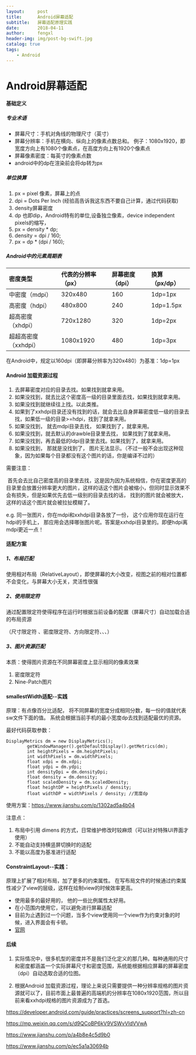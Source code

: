 ```yaml
---
layout:     post
title:      Android屏幕适配
subtitle:   屏幕适配原理实践
date:       2018-04-11
author:     fengxl
header-img: img/post-bg-swift.jpg
catalog: true
tags:
    - Android
---
```


# Android屏幕适配

#### 基础定义

##### 专业术语
- 屏幕尺寸：手机对角线的物理尺寸（英寸）
- 屏幕分辨率：手机在横向、纵向上的像素点数总和。
例子：1080x1920，即宽度方向上有1080个像素点，在高度方向上有1920个像素点
- 屏幕像素密度：每英寸的像素点数
- android中的dp在渲染前会将dp转为px

##### 单位换算
1. px  = pixel 像素，屏幕上的点
2. dpi = Dots Per Inch (经验高告诉我这东西不要自己计算，通过代码获取)
3. density屏幕密度
4. dp 也即dip，Android特有的单位,设备独立像素，device independent pixels的缩写，
5. px = density * dp;
6. density = dpi / 160;
7. px = dp * (dpi / 160);



##### Android中的元素周期表

| 密度类型 | 代表的分辨率（px） | 屏幕密度（dpi） | 换算（px/dp） |
| :------ | :------------- | :-------------| :----------- |
| 中密度（mdpi） | 320x480 | 160 | 1dp=1px |
| 高密度（hdpi） | 480x800 | 240 | 1dp=1.5px |
| 超高密度（xhdpi） |	720x1280 | 320 | 1dp=2px |
| 超超高密度（xxhdpi） | 1080x1920 | 480 | 1dp=3px |	

在Android中，规定以160dpi（即屏幕分辨率为320x480）为基准：1dp=1px

#### Android 加载资源过程
1. 去屏幕密度对应的目录去找。如果找到就拿来用。
2. 如果没找到，就去比这个密度高一级的目录里面去找，如果找到就拿来用。
3. 如果没找到就继续往上找。以此类推。
4. 如果到了xxhdpi目录还没有找到的话，就会去比自身屏幕密度低一级的目录去找，如果低一级的目录>=hdpi，找到了就拿来用。
5. 如果没找到， 就去mdpi目录去找， 如果找到了，就拿来用。
6. 如果没找到，就去默认的drawble目录里去找， 如果找到了就拿来用。
7. 如果没找到，再去最低的ldpi目录里去找。如果找到了，就拿来用。
8. 如果没找到， 那就是没找到了， 图片无法显示。（不过一般不会出现这种现象，因为如果每个目录都没有这个图片的话，你是编译不过的）

需要注意：

 首先会去比自己密度高的目录里去找，这是因为因为系统相信，你在密度更高的目录里会放置分辨率更大的图片，这样的话这个图片会被缩小，但同时显示效果不会有损失，但是如果优先去低一级别的目录去找的话， 找到的图片就会被放大，这样的话这个图片就会被拉扯模糊了。

e.g. 同一张图片，你在mdpi和xxhdpi目录各放了一份， 这个应用你现在运行在hdpi的手机上， 那应用会选择哪张图片呢。答案是xxhdpi目录里的。即便hdpi离mdpi更近一点！


#### 适配方案
##### 1、布局匹配
 使用相对布局（RelativeLayout），即使屏幕的大小改变，视图之前的相对位置都不会变化，与屏幕大小无关，灵活性很强

#####  2、使用限定符 
通过配置限定符使得程序在运行时根据当前设备的配置（屏幕尺寸）自动加载合适的布局资源 

（尺寸限定符 、密度限定符、方向限定符、、、）

	
##### 3、图片资源匹配
本质：使得图片资源在不同屏幕密度上显示相同的像素效果

1. 密度限定符
2. Nine-Patch图片

	
#### smallestWidth适配--实践
原理：有点像百分比适配， 将不同屏幕的宽度分成相同分数，每一份的值就代表sw文件下面的值。 系统会根据当前手机的最小宽度dp去找到适配最优的资源。

最好代码获取参数：

```
DisplayMetrics dm = new DisplayMetrics();
        getWindowManager().getDefaultDisplay().getMetrics(dm);
        int heightPixels = dm.heightPixels;
        int widthPixels = dm.widthPixels;
        float xdpi = dm.xdpi;
        float ydpi = dm.ydpi;
        int densityDpi = dm.densityDpi; 
        float density = dm.density;
        float scaledDensity = dm.scaledDensity;
        float heightDP = heightPixels / density;
        float widthDP = widthPixels / density; //宽度dp
``` 


使用方案：https://www.jianshu.com/p/1302ad5a4b04

注意点：

1. 布局中引用 dimens 的方式，日常维护修改时较麻烦（可以针对特殊UI界面才使用）
2. 不能自动支持横竖屏切换时的适配
3. 不能以高度为基准进行适配

#### ConstraintLayout--实践：
原理上扩展了相对布局，加了更多的约束属性。 在写布局文件的时候通过约束属性减少了view的层级，这样在绘制view的时候效率更高。

- 使用最多的最好用的， 他的一些比例属性太好用。
- 在小范围内使用它，可以避免进行屏幕适配
- 目前为止遇到过一个问题，当多个view使用同一个view作为约束对象的时候，进入界面会有卡顿。
- [官网](https://developer.android.com/reference/android/support/constraint/ConstraintLayout)

#### 后续

1. 实际情况中，很多机型的密度并不是我们泛化定义的那几种。每种通用的尺寸和密度都涵盖一个实际屏幕尺寸和密度范围，系统能根据相应屏幕的屏幕密度（dpi）自动选取合适的位图。

2. 根据Android 加载资源过程，理论上来说只需要提供一种分辨率规格的图片资源就可以了，目前市面上最普遍的高端机的分辨率在1080x1920范围，所以目前来看xxhdpi规格的图片资源成为了首选。

https://developer.android.com/guide/practices/screens_support?hl=zh-cn

https://mp.weixin.qq.com/s/d9QCoBP6kV9VSWvVldVVwA

https://www.jianshu.com/p/a4b8e4c5d9b0

https://www.jianshu.com/p/ec5a1a30694b